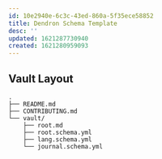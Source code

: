 ```yaml
---
id: 10e2940e-6c3c-43ed-860a-5f35ece58852
title: Dendron Schema Template
desc: ''
updated: 1621287730940
created: 1621280959093
---
```



## Vault Layout 
```
.
├── README.md
├── CONTRIBUTING.md
└── vault/
    ├── root.md
    ├── root.schema.yml
    ├── lang.schema.yml
    └── journal.schema.yml
```

